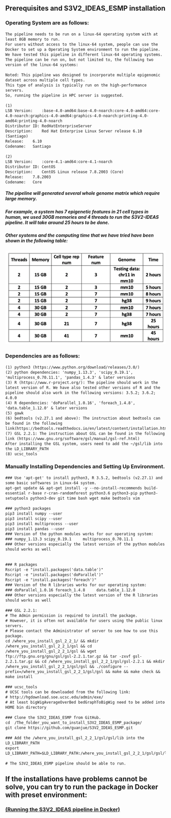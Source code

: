 ## Prerequisites and S3V2_IDEAS_ESMP installation

### 
### Operating System are as follows:
```
The pipeline needs to be run on a linux-64 operating system with at least 8GB memory to run. 
For users without access to the linux-64 system, people can use the Docker to set up a Operating System environment to run the pipeline.
We have tested this pipeline in different linux-64 operating systems. 
The pipeline can be run on, but not limited to, the following two version of the linux-64 systems:

Noted: This pipeline was designed to incorporate multiple epigenomic dataset across multiple cell types. 
This type of analysis is typically run on the high-performance servers. 
So, running the pipeline in HPC server is suggested.

(1)
LSB Version:	:base-4.0-amd64:base-4.0-noarch:core-4.0-amd64:core-4.0-noarch:graphics-4.0-amd64:graphics-4.0-noarch:printing-4.0-amd64:printing-4.0-noarch
Distributor ID:	RedHatEnterpriseServer
Description:	Red Hat Enterprise Linux Server release 6.10 (Santiago)
Release:	6.10
Codename:	Santiago

(2)
LSB Version:	:core-4.1-amd64:core-4.1-noarch
Distributor ID:	CentOS
Description:	CentOS Linux release 7.8.2003 (Core)
Release:	7.8.2003
Codename:	Core

```
##### The pipeline will generated several whole genome matrix which require large memory.
##### For example, a system has 7 epigenetic features in 21 cell types in human, we used 30GB memories and 4 threads to run the S3V2-IDEAS pipeline. It will take around 25 hours to be done.
##### Other systems and the computing time that we have tried have been shown in the following table:

<img src="https://github.com/guanjue/S3V2_IDEAS_ESMP/blob/master/figures/computing_resource_timing.png" width="600"/>


### Dependencies are as follows:
```
(1) python3 (https://www.python.org/download/releases/3.0/)
(2) python dependencies: 'numpy_1.13.3', 'scipy_0.19.1', 'multiprocess_0.70.11.1', 'pandas_1.4.3' & later versions
(3) R (https://www.r-project.org/): The pipeline should work in the latest version of R. We have also tested other versions of R and the pipeline should also work in the following versions: 3.5.2; 3.6.2; 4.0.0
(4) R dependencies: 'doParallel_1.0.16', 'foreach_1.4.8', 'data.table_1.12.0' & later versions
(5) gawk
(6) bedtools (v2.27.1 and above): The instruction about bedtools can be found in the following link(https://bedtools.readthedocs.io/en/latest/content/installation.html)
(7) GSL 2.2.1: The instruction about GSL can be found in the following link (https://www.gnu.org/software/gsl/manual/gsl-ref.html)
After installing the GSL system, users need to add the ~/gsl/lib into the LD_LIBRARY_PATH
(8) ucsc_tools
```


### Manually Installing Dependencies and Setting Up Environment. 
```
### Use 'apt-get' to install python3, R 3.5.2, bedtools (v2.27.1) and some basic softwares in Linux-64 system.
apt-get update && apt-get install -y --no-install-recommends build-essential r-base r-cran-randomforest python3.6 python3-pip python3-setuptools python3-dev git time bash wget make bedtools vim

### python3 packages
pip3 install numpy --user
pip3 install scipy --user
pip3 install multiprocess --user
pip3 install pandas --user
### Version of the python modules works for our operating system:
### numpy_1.13.3 scipy_0.19.1     multiprocess_0.70.11.1
### Other versions especially the latest version of the python modules should works as well


### R packages
Rscript -e "install.packages('data.table')"
Rscript -e "install.packages('doParallel')"
Rscript -e "install.packages('foreach')"
### Version of the R libraries works for our operating system:
### doParallel_1.0.16 foreach_1.4.8     data.table_1.12.0
### Other versions especially the latest version of the R libraries should works as well

### GSL 2.2.1: 
# The Admin permission is required to install the package. 
# However, it is often not available for users using the public linux servers. 
# Please contact the Administrator of server to see how to use this package.
cd /where_you_install_gsl_2_2_1/ && mkdir /where_you_install_gsl_2_2_1/gsl && cd /where_you_install_gsl_2_2_1/gsl && wget ftp://ftp.gnu.org/gnu/gsl/gsl-2.2.1.tar.gz && tar -zxvf gsl-2.2.1.tar.gz && cd /where_you_install_gsl_2_2_1/gsl/gsl-2.2.1 && mkdir /where_you_install_gsl_2_2_1/gsl/gsl && ./configure --prefix=/where_you_install_gsl_2_2_1/gsl/gsl && make && make check && make install 

### ucsc_tools
# UCSC tools can be downloaded from the following link:
# http://hgdownload.soe.ucsc.edu/admin/exe/
# At least bigWigAverageOverBed bedGraphToBigWig need to be added into HOME bin directory

### Clone the S3V2_IDEAS_ESMP from GitHub.
cd  /The_folder_you_want_to_install_S3V2_IDEAS_ESMP_package/
git clone https://github.com/guanjue/S3V2_IDEAS_ESMP.git

### Add the /where_you_install_gsl_2_2_1/gsl/gsl/lib into the LD_LIBRARY_PATH
export LD_LIBRARY_PATH=$LD_LIBRARY_PATH:/where_you_install_gsl_2_2_1/gsl/gsl/lib/

# The S3V2_IDEAS_ESMP pipeline should be able to run.
```

## If the installations have problems cannot be solve, you can try to run the package in Docker with preset environment:
### [(Running the S3V2_IDEAS pipeline in Docker)](https://github.com/guanjue/S3V2_IDEAS_ESMP/blob/master/manuals/run_S3V2_IDEAS_in_Docker.md)

